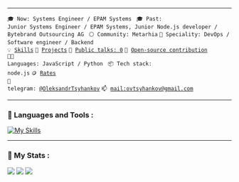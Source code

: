 ----

<code>🎓 Now: Systems Engineer / EPAM Systems  </code>
<code>🎓 Past: Junior Systems Engineer / EPAM Systems, Junior Node.js developer / Bytebrand Outsourcing AG </code>
<code>⚪ Community: Metarhia</code>
<code>👷 Speciality: DevOps / Software engineer / Backend</code><br>
<code>💡 [Skills](SKILLS.md)</code>
<code>🧻 [Projects](PROJECTS.md)</code>
<code>📢 [Public talks: 0](TALKS.md)</code>
<code>👀 [Open-source contribution](CONTRIBUTION.md)</code><br>
<code>🧑‍💻 Languages: JavaScript / Python </code>
<code>📦 Tech stack: node.js</code>
<code>🪙 [Rates](RATES.md)</code><br>
<code>💬 telegram: [@OleksandrTsyhankov](https://telegram.me/OleksandrTsyhankov)</code>
<code>📫 [mail:ovtsyhankov@gmail.com](mailto:ovtsyhankov@gmail.com)</code>

----

### :bell: Languages and Tools :

[![My Skills](https://skillicons.dev/icons?i=ansible,bash,docker,gcp,git,gitlab,js,jenkins,linux,nodejs,postman,powershell,py,vscode)](https://skillicons.dev)

----

### :bell: My Stats :
![](http://github-profile-summary-cards.vercel.app/api/cards/profile-details?username=OleksandrTsyhankov&theme=github_dark)
![](http://github-profile-summary-cards.vercel.app/api/cards/stats?username=OleksandrTsyhankov&theme=github_dark)
![](http://github-profile-summary-cards.vercel.app/api/cards/productive-time?username=OleksandrTsyhankov&theme=github_dark)
